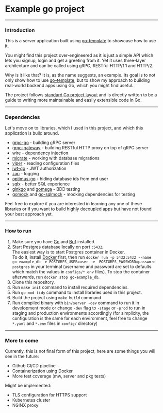 # Example go project

---

### Introduction

This is a server application built using [go-template](https://github.com/grimerssy/go-template) 
to showcase how to use it.

You might find this project over-engineered as it is just a simple API which 
lets 
you signup, login and get a greeting from it. Yet it uses three-layer 
architecture and can be called using gRPC, RESTful HTTP/1.1 and HTTP/2.

Why is it like that? It is, as the name suggests, an example. Its goal is to 
not only show how to use [go-template](https://github.com/grimerssy/go-template),
but to show my approach to building real-world backend apps using Go, which 
you might find useful.

The project follows [standard Go project layout](https://github.com/golang-standards/project-layout)
and is directly written to be a guide to writing more maintainable and 
easily extensible code in Go. 

___

### Dependencies

Let's move on to libraries, which I used in this project, and which this 
application is build around. 

- [grpc-go](https://github.com/grpc/grpc-go) - building gRPC server
- [grpc-gateway](https://github.com/grpc-ecosystem/grpc-gateway) - 
  building RESTful HTTP proxy on top of gRPC server
- [wire](https://github.com/google/wire) - dependency injection
- [migrate](https://github.com/golang-migrate/migrate) - working with 
  database migrations
- [viper](https://github.com/spf13/viper) - reading configuration files
- [jwt-go](https://github.com/golang-jwt/jwt) - JWT authorization
- [zap](https://github.com/uber-go/zap) - logging
- [optimus-go](https://github.com/pjebs/optimus-go) - hiding database ids from 
end user
- [sqlx](https://github.com/jmoiron/sqlx) - better SQL experience
- [ginkgo](https://github.com/onsi/ginkgo) and 
[gomega](https://github.com/onsi/gomega) - BDD testing
- [gomock](https://github.com/golang/mock) and
[go-sqlmock](https://github.com/DATA-DOG/go-sqlmock) - mocking dependencies 
  for testing

Feel free to explore if you are interested in learning any one of these 
libraries or if you want to build highly decoupled apps but have not found your
best approach yet.

---

### How to run

1. Make sure you have [Go](https://go.dev/dl/) and 
[Buf](https://docs.buf.build/installation) installed.
2. Start Postgres database locally on port `:5432`. <br>
The easiest way is to start Postgres container in Docker. <br>
To do it, install [Docker](https://docs.docker.com/get-docker/) first, then 
   run `docker run -p 5432:5432 --name go-example_db -e POSTGRES_USER=user -e 
POSTGRES_PASSWORD=password postgres` in your terminal (username and password 
   are set to defaults which match the values in `configs/*.env` files).
   To stop the container afterwards, run `docker stop go-example_db`.
3. Clone this repository.
4. Run `make init` command to install required dependencies.
5. Run `go mod tidy` command to install libraries used in this project.
6. Build the project using `make build` command
7. Run compiled binary with `bin/server -dev` command to run it in 
   development mode or change `-dev` flag to `-stage` or `-prod` to run in 
   staging and production environments accordingly (for simplicity, the
   configuration is the same for each environment, feel free to change `*.yaml` 
   and `*.env` files in `config/` directory)

---

### More to come

Currently, this is not final form of this project, here are some things you 
will see in the future: 

- Github CI/CD pipeline
- Containerization using Docker 
- More test coverage (mw, server and pkg tests)

Might be implemented:

- TLS configuration for HTTPS support
- Kubernetes cluster
- NGINX proxy 
